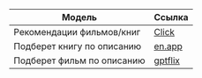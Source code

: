 | Модель | Ссылка |
| ------ | ------ |
|Рекомендации фильмов/книг|[Click](https://rugpt.io/)|
|Подберет книгу по описанию|[en.app](https://en.app/)|
|Подберет фильм по описанию|[gptflix](https://gptflix.co/)|
